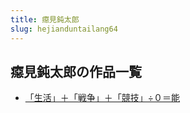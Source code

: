 ```yaml
---
title: 癋見鈍太郎
slug: hejianduntailang64
---
```


## 癋見鈍太郎の作品一覧

- [「生活」＋「戦争」＋「競技」÷０＝能](shenghuozhanzhe-c49)
